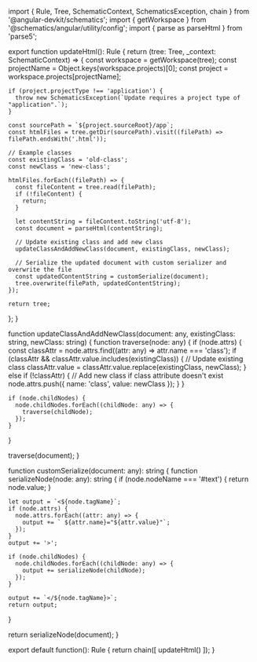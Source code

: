 import { Rule, Tree, SchematicContext, SchematicsException, chain } from '@angular-devkit/schematics';
import { getWorkspace } from '@schematics/angular/utility/config';
import { parse as parseHtml } from 'parse5';

export function updateHtml(): Rule {
  return (tree: Tree, _context: SchematicContext) => {
    const workspace = getWorkspace(tree);
    const projectName = Object.keys(workspace.projects)[0];
    const project = workspace.projects[projectName];

    if (project.projectType !== 'application') {
      throw new SchematicsException(`Update requires a project type of "application".`);
    }

    const sourcePath = `${project.sourceRoot}/app`;
    const htmlFiles = tree.getDir(sourcePath).visit((filePath) => filePath.endsWith('.html'));
    
    // Example classes
    const existingClass = 'old-class';
    const newClass = 'new-class';

    htmlFiles.forEach((filePath) => {
      const fileContent = tree.read(filePath);
      if (!fileContent) {
        return;
      }

      let contentString = fileContent.toString('utf-8');
      const document = parseHtml(contentString);

      // Update existing class and add new class
      updateClassAndAddNewClass(document, existingClass, newClass);

      // Serialize the updated document with custom serializer and overwrite the file
      const updatedContentString = customSerialize(document);
      tree.overwrite(filePath, updatedContentString);
    });

    return tree;
  };
}

function updateClassAndAddNewClass(document: any, existingClass: string, newClass: string) {
  function traverse(node: any) {
    if (node.attrs) {
      const classAttr = node.attrs.find((attr: any) => attr.name === 'class');
      if (classAttr && classAttr.value.includes(existingClass)) {
        // Update existing class
        classAttr.value = classAttr.value.replace(existingClass, newClass);
      } else if (!classAttr) {
        // Add new class if class attribute doesn't exist
        node.attrs.push({ name: 'class', value: newClass });
      }
    }

    if (node.childNodes) {
      node.childNodes.forEach((childNode: any) => {
        traverse(childNode);
      });
    }
  }

  traverse(document);
}

function customSerialize(document: any): string {
  function serializeNode(node: any): string {
    if (node.nodeName === '#text') {
      return node.value;
    }
    
    let output = `<${node.tagName}`;
    if (node.attrs) {
      node.attrs.forEach((attr: any) => {
        output += ` ${attr.name}="${attr.value}"`;
      });
    }
    output += '>';

    if (node.childNodes) {
      node.childNodes.forEach((childNode: any) => {
        output += serializeNode(childNode);
      });
    }

    output += `</${node.tagName}>`;
    return output;
  }

  return serializeNode(document);
}

export default function(): Rule {
  return chain([
    updateHtml()
  ]);
}
